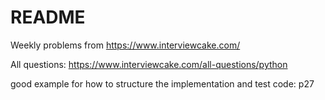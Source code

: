 # README #

Weekly problems from https://www.interviewcake.com/

All questions: https://www.interviewcake.com/all-questions/python

good example for how to structure the implementation and test code: p27
